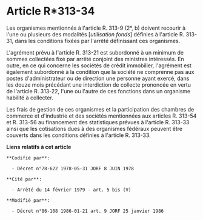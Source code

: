 # Article R*313-34

Les organismes mentionnés à l'article R. 313-9 (2°, b) doivent recourir à l'une ou plusieurs des modalités [*utilisation
fonds*] définies à l'article R. 313-31, dans les conditions fixées par l'arrêté définissant ces organismes.

L'agrément prévu à l'article R. 313-21 est subordonné à un minimum de sommes collectées fixé par arrêté conjoint des
ministres intéressés. En outre, en ce qui concerne les sociétés de crédit immobilier, l'agrément est également subordonné à
la condition que la société ne comprenne pas aux postes d'administrateur ou de direction une personne ayant exercé, dans les
douze mois précédant une interdiction de collecte prononcée en vertu de l'article R. 313-22, l'une ou l'autre de ces
fonctions dans un organisme habilité à collecter.

Les frais de gestion de ces organismes et la participation des chambres de commerce et d'industrie et des sociétés
mentionnées aux articles R. 313-54 et R. 313-56 au financement des statistiques prévues à l'article R. 313-33 ainsi que les
cotisations dues à des organismes fédéraux peuvent être couverts dans les conditions définies à l'article R. 313-33.

**Liens relatifs à cet article**

	**Codifié par**:

	  - Décret n°78-622 1978-05-31 JORF 8 JUIN 1978

	**Cité par**:

	  - Arrêté du 14 février 1979 - art. 5 bis (V)

	**Modifié par**:

	  - Décret n°86-108 1986-01-21 art. 9 JORF 25 janvier 1986
